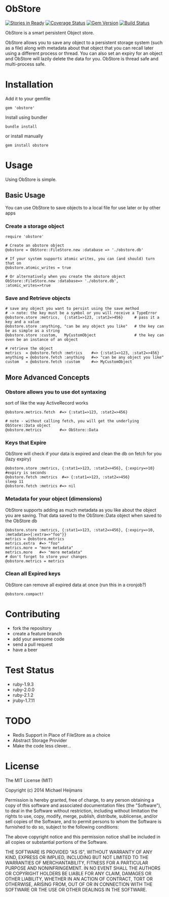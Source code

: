 ObStore
===

[![Stories in Ready](https://badge.waffle.io/parabuzzle/obstore.png?label=ready&title=Ready)](https://waffle.io/parabuzzle/obstore) [![Coverage Status](https://coveralls.io/repos/parabuzzle/obstore/badge.png?branch=master)](https://coveralls.io/r/parabuzzle/obstore?branch=master) [![Gem Version](https://badge.fury.io/rb/obstore.svg)](http://badge.fury.io/rb/obstore) [![Build Status](https://travis-ci.org/parabuzzle/obstore.svg)](https://travis-ci.org/parabuzzle/obstore)

ObStore is a smart persistent Object store.

ObStore allows you to save any object to a persistent storage system (such as a file) along with metadata about that object that you can recall later using a different process or thread. You can also set an expiry for an object and ObStore will lazily delete the data for you. ObStore is thread safe and multi-process safe.

# Installation

Add it to your gemfile
```
gem 'obstore'
```

Install using bundler
```
bundle install
```

or install manually
```
gem install obstore
```

# Usage
Using ObStore is simple.

## Basic Usage
You can use ObStore to save objects to a local file for use later or by other apps

### Create a storage object

```
require 'obstore'

# Create an obstore object
@obstore = ObStore::FileStore.new :database => './obstore.db'

# If your system supports atomic writes, you can (and should) turn that on
@obstore.atomic_writes = true

# Or alternatively when you create the obstore object
ObStore::FileStore.new :database=> './obstore.db', :atomic_writes=>true
```
### Save and Retrieve objects
```
# save any object you want to persist using the save method
# -> note: the key must be a symbol or you will receive a TypeError
@obstore.store :metrics,  {:stat1=>123, :stat2=>456}     # pass it a key and a value
@obstore.store :anything, "can be any object you like"   # the key can be as simple as a string
@obstore.store :custom,   MyCustomObject                 # the key can even be an instance of an object

# retrieve the object
metrics  = @obstore.fetch :metrics    #=> {:stat1=>123, :stat2=>456}
anything = @obstore.fetch :anything   #=> "can be any object you like"
custom   = @obstore.fetch :custom     #=> MyCustomObject
```

## More Advanced Concepts

### Obstore allows you to use dot syntaxing
sort of like the way ActiveRecord works
```
@obstore.metrics.fetch  #=> {:stat1=>123, :stat2=>456}

# note - without calling fetch, you will get the underlying ObStore::Data object
@obstore.metrics        #=> ObStore::Data
```

### Keys that Expire
ObStore will check if your data is expired and clean the db on fetch for you (lazy expiry)
```
@obstore.store :metrics, {:stat1=>123, :stat2=>456}, {:expiry=>10} #expiry is seconds
@obstore.fetch :metrics  #=> {:stat1=>123, :stat2=>456}
sleep 11
@obstore.fetch :metrics #=> nil
```

### Metadata for your object (dimensions)
ObStore supports adding as much metadata as you like about the object you are saving.
That data saved to the ObStore::Data object when saved to the ObStore db
```
@obstore.store :metrics, {:stat1=>123, :stat2=>456}, {:expiry=>10, :metadata=>{:extra=>"foo"}}
metrics = @obstore.metrics
metrics.extra  #=> "foo"
metrics.more = "more metadata"
metrics.more   #=> "more metadata"
# don't forget to store your changes
@obstore.metrics = metrics
```

### Clean all Expired keys
ObStore can remove all expired data at once (run this in a cronjob?)
```
@obstore.compact!
```

# Contributing
 * fork the repository
 * create a feature branch
 * add your awesome code
 * send a pull request
 * have a beer

# Test Status
 * ruby-1.9.3
 * ruby-2.0.0
 * ruby-2.1.2
 * jruby-1.7.11

# TODO
 * Redis Support in Place of FileStore as a choice
 * Abstract Storage Provider
 * Make the code less clever...

# License
The MIT License (MIT)

Copyright (c) 2014 Michael Heijmans

Permission is hereby granted, free of charge, to any person obtaining a copy
of this software and associated documentation files (the "Software"), to deal
in the Software without restriction, including without limitation the rights
to use, copy, modify, merge, publish, distribute, sublicense, and/or sell
copies of the Software, and to permit persons to whom the Software is
furnished to do so, subject to the following conditions:

The above copyright notice and this permission notice shall be included in
all copies or substantial portions of the Software.

THE SOFTWARE IS PROVIDED "AS IS", WITHOUT WARRANTY OF ANY KIND, EXPRESS OR
IMPLIED, INCLUDING BUT NOT LIMITED TO THE WARRANTIES OF MERCHANTABILITY,
FITNESS FOR A PARTICULAR PURPOSE AND NONINFRINGEMENT. IN NO EVENT SHALL THE
AUTHORS OR COPYRIGHT HOLDERS BE LIABLE FOR ANY CLAIM, DAMAGES OR OTHER
LIABILITY, WHETHER IN AN ACTION OF CONTRACT, TORT OR OTHERWISE, ARISING FROM,
OUT OF OR IN CONNECTION WITH THE SOFTWARE OR THE USE OR OTHER DEALINGS IN
THE SOFTWARE.
